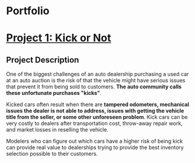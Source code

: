 # Portfolio

# [Project 1: Kick or Not](https://github.com/Utkarsh736/Kick-or-not)

## Project Description

One of the biggest challenges of an auto dealership purchasing a used car at an auto auction is the risk of that the vehicle might have serious issues that prevent it from being sold to customers. **The auto community calls these unfortunate purchases "kicks"**.

Kicked cars often result when there are **tampered odometers, mechanical issues the dealer is not able to address, issues with getting the vehicle title from the seller, or some other unforeseen problem**. Kick cars can be very costly to dealers after transportation cost, throw-away repair work, and market losses in reselling the vehicle.

Modelers who can figure out which cars have a higher risk of being kick can provide real value to dealerships trying to provide the best inventory selection possible to their customers.

